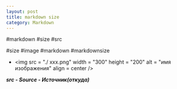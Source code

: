 ```yaml
---
layout: post
title: markdown size
category: Markdown
---
```


#markdown #size #src

#size #image #markdown #markdownsize


- \<img src = "./ xxx.png" width = "300" height = "200" alt = "имя изображения" align = center />

***src - Source - Источник(откуда)***
